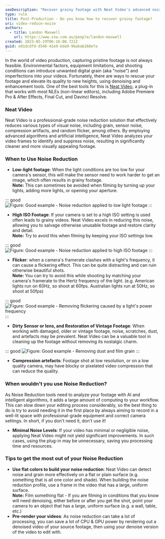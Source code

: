 ```yaml
---
seoDescription: "Recover grainy footage with Neat Video's advanced noise reduction technology and enhance your video quality without compromising its authenticity."
type: rule
title: Post-Production - Do you know how to recover grainy footage?
uri: video-reduce-noise
authors:
  - title: Landon Maxwell
    url: https://www.ssw.com.au/people/landon-maxwell
created: 2023-05-29T06:16:08.721Z
guid: e81dcdfd-d346-41e9-bda9-96abab268efa
---
```

In the world of video production, capturing pristine footage is not always feasible. Environmental factors, equipment limitations, and shooting conditions can introduce unwanted digital grain (aka "noise") and imperfections into your videos. Fortunately, there are ways to rescue your footage and elevate its quality to new heights, using denoising and enhancement tools.
One of the best tools for this is [Neat Video](https://www.neatvideo.com), a plug-in that works with most NLEs (non-linear editors), including Adobe Premiere Pro & After Effects, Final Cut, and Davinci Resolve.
            
<!--endintro-->

### Neat Video
Neat Video is a professional-grade noise reduction solution that effectively reduces various types of visual noise, including grain, sensor noise, compression artifacts, and random flicker, among others. 
By employing advanced algorithms and artificial intelligence, Neat Video analyzes your video frames to identify and suppress noise, resulting in significantly cleaner and more visually appealing footage.

### When to Use Noise Reduction

- **Low-light footage**: When the light conditions are too low for your camera's sensor, this will make the sensor need to work harder to get an image, which often results in grainy footage.   
   **Note:** This can sometimes be avoided when filming by turning up your lights, adding more lights, or opening your aperture.

::: good
![Figure: Good example - Noise reduction applied to low light footage](https://tv.ssw.com/wp-content/uploads/2023/05/slider_lake_3.gif)
:::

- **High ISO Footage**: If your camera is set to a high ISO setting is used often leads to grainy videos. Neat Video excels in reducing this noise, allowing you to salvage otherwise unusable footage and restore clarity and detail.   
   **Note:** Try to avoid this when filming by keeping your ISO settings low.

::: good
![Figure: Good example - Noise reduction applied to high ISO footage](https://tv.ssw.com/wp-content/uploads/2023/05/backyard_slider_11_top.gif)
:::

- **Flicker**: when a camera's framerate clashes with a light's frequency, it can cause a flickering effect. This can be quite distracting and can ruin otherwise beautiful shots.   
   **Note:** You can try to avoid this while shooting by matching your camera's framerate to the Hertz frequency of the light. (e.g. American lights run on 60Hz, so shoot at 60fps. Australian lights run at 50Hz, so shoot at 50fps)

::: good
![Figure: Good example - Removing flickering caused by a light's power frequency](https://tv.ssw.com/wp-content/uploads/2023/05/cake_slider_1.gif)
:::

- **Dirty Sensor or lens, and Restoration of Vintage Footage**: When working with damaged, older or vintage footage, noise, scratches, dust, and artefacts may be prevalent. Neat Video can be a valuable tool in cleaning up the footage without removing its nostalgic charm.

::: good
![Figure: Good example - Removing dust and film grain](https://tv.ssw.com/wp-content/uploads/2023/05/clouds_slider_11NVx1.gif)
:::

- **Compression artefacts**: Footage shot at low resolution, or on a low quality camera, may have blocky or pixelated video compression that can reduce the quality.

### When wouldn't you use Noise Reduction?
As Noise Reduction tools need to analyze your footage with AI and intelligent algorithms, it adds a large amount of computing to your workflow.
This can slow down your editing process considerably, so the best thing to do is try to avoid needing it in the first place by always aiming to record in a well-lit space with professional-grade equipment and correct camera settings.
In short, if you don't need it, don't use it!

- **Minimal Noise Levels**: If your video has minimal or negligible noise, applying Neat Video might not yield significant improvements. In such cases, using the plug-in may be unnecessary, saving you processing time and resources.

### Tips to get the most out of your Noise Reduction
- **Use flat colors to build your noise reduction**: Neat Video can detect noise and grain more effectively on a flat or plain surface (e.g. something that is all one color and shade). When building the noise reduction profile, use a frame in the video that has a large, uniform surface.   
   **Note:** Film something flat - If you are filming in conditions that you know will need denoising, either before or after you get the shot, point your camera to an object that has a large, uniform surface (e.g. a wall, table, etc.)
- **Pre-render your videos**: As noise reduction can take a lot of processing, you can save a lot of CPU & GPU power by rendering out a denoised video of your source footage, then using your denoise version of the video to edit with.
